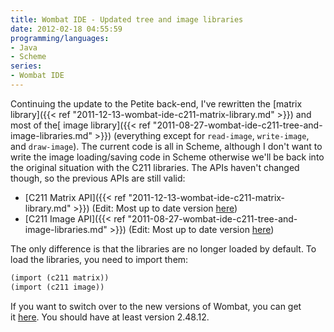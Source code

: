 ```yaml
---
title: Wombat IDE - Updated tree and image libraries
date: 2012-02-18 04:55:59
programming/languages:
- Java
- Scheme
series:
- Wombat IDE
---
```

Continuing the update to the Petite back-end, I've rewritten the [matrix library]({{< ref "2011-12-13-wombat-ide-c211-matrix-library.md" >}}) and most of the[ image library]({{< ref "2011-08-27-wombat-ide-c211-tree-and-image-libraries.md" >}}) (everything except for `read-image`, `write-image`, and `draw-image`). The current code is all in Scheme, although I don't want to write the image loading/saving code in Scheme otherwise we'll be back into the original situation with the C211 libraries. The APIs haven't changed though, so the previous APIs are still valid:

<!--more-->


* [C211 Matrix API]({{< ref "2011-12-13-wombat-ide-c211-matrix-library.md" >}}) (Edit: Most up to date version [here](http://www.cs.indiana.edu/cgi-pub/c211/wombat/docs/c211-matrix.htm "C211 Matrix API"))
* [C211 Image API]({{< ref "2011-08-27-wombat-ide-c211-tree-and-image-libraries.md" >}}) (Edit: Most up to date version [here](http://www.cs.indiana.edu/cgi-pub/c211/wombat/docs/c211-image.htm "C211 Image API"))

The only difference is that the libraries are no longer loaded by default. To load the libraries, you need to import them:

```scheme
(import (c211 matrix))
(import (c211 image))
```

If you want to switch over to the new versions of Wombat, you can get it <a title="Wombat Launcher Download" href="http://www.cs.indiana.edu/cgi-pub/c211/wombat/">here</a>. You should have at least version 2.48.12.